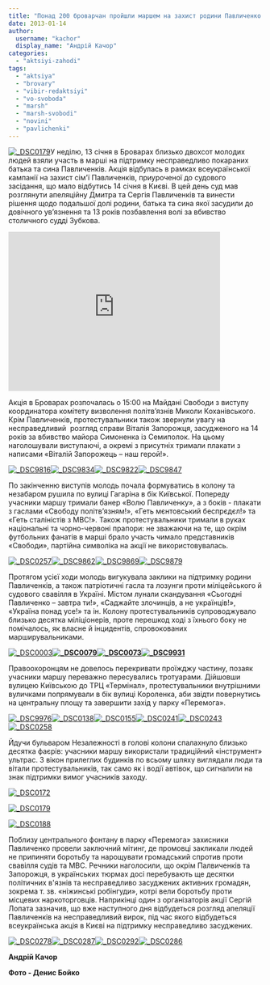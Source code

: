 ```yaml
---
title: "Понад 200 броварчан пройшли маршем на захист родини Павличенко. ФОТО, ВІДЕО"
date: 2013-01-14
author: 
  username: "kachor"
  display_name: "Андрій Качор"
categories: 
  - "aktsiyi-zahodi"
tags: 
  - "aktsiya"
  - "brovary"
  - "vibir-redaktsiyi"
  - "vo-svoboda"
  - "marsh"
  - "marsh-svobodi"
  - "novini"
  - "pavlichenki"
---
```


[![](https://mpz.brovary.org/wp-content/uploads/2013/01/DSC01791.jpg "_DSC0179")](https://mpz.brovary.org/wp-content/uploads/2013/01/DSC01791.jpg)У неділю, 13 січня в Броварах близько двохсот молодих людей взяли участь в марші на підтримку несправедливо покараних батька та сина Павличенків. Акція відбулась в рамках всеукраїнської кампанії на захист сім'ї Павличенків, приуроченої до судового засідання, що мало відбутись 14 січня в Києві. В цей день суд мав розглянути апеляційну Дмитра та Сергія Павличенків та винести рішення щодо подальшої долі родини, батька та сина якої засудили до довічного ув’язнення та 13 років позбавлення волі за вбивство столичного судді Зубкова.

<iframe src="http://www.youtube.com/embed/i22eMGPJScM" height="315" width="420" frameborder="0"></iframe>

Акція в Броварах розпочалась о 15:00 на Майдані Свободи з виступу координатора комітету визволення політв’язнів Миколи Коханівського. Крім Павличенків, протестувальники також звернули увагу на несправедливий  розгляд справи Віталія Запорожця, засудженого на 14 років за вбивство майора Симоненка із Семиполок. На цьому наголошували виступаючі, а окремі з присутніх тримали плакати з написами «Віталій Запорожець – наш герой!».

[![](https://mpz.brovary.org/wp-content/uploads/2013/01/DSC9816.jpg "_DSC9816")](https://mpz.brovary.org/wp-content/uploads/2013/01/DSC9816.jpg)[![](https://mpz.brovary.org/wp-content/uploads/2013/01/DSC9834.jpg "_DSC9834")](https://mpz.brovary.org/wp-content/uploads/2013/01/DSC9834.jpg)[![](https://mpz.brovary.org/wp-content/uploads/2013/01/DSC9822.jpg "_DSC9822")](https://mpz.brovary.org/wp-content/uploads/2013/01/DSC9822.jpg)[![](https://mpz.brovary.org/wp-content/uploads/2013/01/DSC9847.jpg "_DSC9847")](https://mpz.brovary.org/wp-content/uploads/2013/01/DSC9847.jpg)

По закінченню виступів молодь почала формуватись в колону та незабаром рушила по вулиці Гагаріна в бік Київської. Попереду учасники маршу тримали банер «Волю Павличенку», а з боків - плакати з гаслами «Свободу політв’язням!», «Геть мєнтовський беспрєдєл!» та «Геть сталіністів з МВС!». Також протестувальники тримали в руках національні та чорно-червоні прапори: не зважаючи на те, що окрім футбольних фанатів в марші брало участь чимало представників «Свободи», партійна символіка на акції не використовувалась.

[![](https://mpz.brovary.org/wp-content/uploads/2013/01/DSC0257.jpg "_DSC0257")](https://mpz.brovary.org/wp-content/uploads/2013/01/DSC0257.jpg)[![](https://mpz.brovary.org/wp-content/uploads/2013/01/DSC9862.jpg "_DSC9862")](https://mpz.brovary.org/wp-content/uploads/2013/01/DSC9862.jpg)[![](https://mpz.brovary.org/wp-content/uploads/2013/01/DSC9869.jpg "_DSC9869")](https://mpz.brovary.org/wp-content/uploads/2013/01/DSC9869.jpg)[![](https://mpz.brovary.org/wp-content/uploads/2013/01/DSC9879.jpg "_DSC9879")](https://mpz.brovary.org/wp-content/uploads/2013/01/DSC9879.jpg)

Протягом усієї ходи молодь вигукувала заклики на підтримку родини Павличенків, а також патріотичні гасла та лозунги проти міліцейського й судового свавілля в Україні. Містом лунали скандування «Сьогодні Павличенко – завтра ти!», «Саджайте злочинців, а не українців!», «Україна понад усе!» та ін. Колону протестувальників супроводжувало близько десятка міліціонерів, проте перешкод ході з їхнього боку не помічалось, як власне й інцидентів, спровокованих марширувальниками.

[![](https://mpz.brovary.org/wp-content/uploads/2013/01/DSC0003.jpg "_DSC0003")](https://mpz.brovary.org/wp-content/uploads/2013/01/DSC0003.jpg)**[![](https://mpz.brovary.org/wp-content/uploads/2013/01/DSC0079.jpg "_DSC0079")](https://mpz.brovary.org/wp-content/uploads/2013/01/DSC0079.jpg)[![](https://mpz.brovary.org/wp-content/uploads/2013/01/DSC00731.jpg "_DSC0073")](https://mpz.brovary.org/wp-content/uploads/2013/01/DSC00731.jpg)[![](https://mpz.brovary.org/wp-content/uploads/2013/01/DSC9931.jpg "_DSC9931")](https://mpz.brovary.org/wp-content/uploads/2013/01/DSC9931.jpg)**

Правоохоронцям не довелось перекривати проїжджу частину, позаяк учасники маршу переважно пересувались тротуарами. Дійшовши вулицею Київською до ТРЦ «Термінал», протестувальники внутрішними вуличками попрямували в бік вулиці Короленка, аби звідти повернутись на центральну площу та завершити захід у парку «Перемога».

[![](https://mpz.brovary.org/wp-content/uploads/2013/01/DSC9976.jpg "_DSC9976")](https://mpz.brovary.org/wp-content/uploads/2013/01/DSC9976.jpg)[![](https://mpz.brovary.org/wp-content/uploads/2013/01/DSC0138.jpg "_DSC0138")](https://mpz.brovary.org/wp-content/uploads/2013/01/DSC0138.jpg)[![](https://mpz.brovary.org/wp-content/uploads/2013/01/DSC0155.jpg "_DSC0155")](https://mpz.brovary.org/wp-content/uploads/2013/01/DSC0155.jpg)[![](https://mpz.brovary.org/wp-content/uploads/2013/01/DSC0241.jpg "_DSC0241")](https://mpz.brovary.org/wp-content/uploads/2013/01/DSC0241.jpg)[![](https://mpz.brovary.org/wp-content/uploads/2013/01/DSC0243.jpg "_DSC0243")](https://mpz.brovary.org/wp-content/uploads/2013/01/DSC0243.jpg)[![](https://mpz.brovary.org/wp-content/uploads/2013/01/DSC0258.jpg "_DSC0258")](https://mpz.brovary.org/wp-content/uploads/2013/01/DSC0258.jpg)

Йдучи бульваром Незалежності в голові колони спалахнуло близько десятка фаєрів: учасники маршу використали традиційний «інструмент» ультрас. З вікон прилеглих будинків по всьому шляху виглядали люди та вітали протестувальників, так само як і водії автівок, що сигналили на знак підтримки вимог учасників заходу.

[![](https://mpz.brovary.org/wp-content/uploads/2013/01/DSC0172.jpg "_DSC0172")](https://mpz.brovary.org/wp-content/uploads/2013/01/DSC0172.jpg)

[![](https://mpz.brovary.org/wp-content/uploads/2013/01/DSC0179.jpg "_DSC0179")](https://mpz.brovary.org/wp-content/uploads/2013/01/DSC0179.jpg)

[![](https://mpz.brovary.org/wp-content/uploads/2013/01/DSC0188.jpg "_DSC0188")](https://mpz.brovary.org/wp-content/uploads/2013/01/DSC0188.jpg)

Поблизу центрального фонтану в парку «Перемога» захисники Павличенко провели заключний мітинг, де промовці закликали людей не припиняти боротьбу та нарощувати громадський спротив проти свавілля судів та МВС. Речники наголосили, що окрім Палвиченків та Запорожця, в українських тюрмах досі перебувають ще десятки політичних в'язнів та несправедливо засуджених активних громадян, зокрема т. зв. «ніжинські робінгуди», котрі вели боротьбу проти місцевих наркоторговців. Наприкінці один з організаторів акції Сергій Лопата зазначив, що вже наступного дня відбудеться розгляд апеляції Павличенків на несправедливий вирок, під час якого відбудеться всеукраїнська акція в Києві на підтримку несправедливо засуджених.

[![](https://mpz.brovary.org/wp-content/uploads/2013/01/DSC0278.jpg "_DSC0278")](https://mpz.brovary.org/wp-content/uploads/2013/01/DSC0278.jpg)[![](https://mpz.brovary.org/wp-content/uploads/2013/01/DSC0287.jpg "_DSC0287")](https://mpz.brovary.org/wp-content/uploads/2013/01/DSC0287.jpg)[![](https://mpz.brovary.org/wp-content/uploads/2013/01/DSC0292.jpg "_DSC0292")](https://mpz.brovary.org/wp-content/uploads/2013/01/DSC0292.jpg)[![](https://mpz.brovary.org/wp-content/uploads/2013/01/DSC0286.jpg "_DSC0286")](https://mpz.brovary.org/wp-content/uploads/2013/01/DSC0286.jpg)

**Андрій Качор**

**Фото - Денис Бойко**
